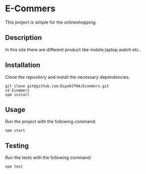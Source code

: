# E-Commers

This project is simple for the onlineshopping. 

## Description

In this site there are different product like mobile,laptop,watch etc..

## Installation

Clone the repository and install the necessary dependencies.

```
git clone git@github.com:DipakSTHA/Ecommers.git
cd Ecommers
npm install
```

## Usage

Run the project with the following command:

```
npm start
```

## Testing

Run the tests with the following command:

```
npm test
```

